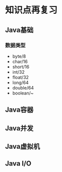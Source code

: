 # 知识点再复习  

## Java基础  

### 数据类型  
- byte/8  
- char/16  
- short/16  
- int/32  
- float/32  
- long/64  
- double/64  
- boolean/~  
















## Java容器  

## Java并发  

## Java虚拟机  

## Java I/O  
